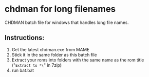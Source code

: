 # chdman for long filenames
CHDMAN batch file for windows that handles long file names.

## Instructions:

1. Get the latest chdman.exe from MAME
2. Stick it in the same folder as this batch file
3. Extract your roms into folders with the same name as the rom title ("`Extract to *\`" in 7zip)
4. run bat.bat
